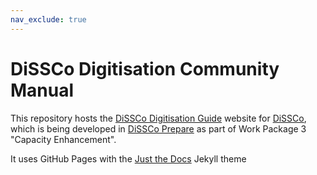 ```yaml
---
nav_exclude: true
---
```


# DiSSCo Digitisation Community Manual
This repository hosts the [DiSSCo Digitisation Guide](https://dissco.github.io/) website for [DiSSCo](https://dissco.eu), which is being developed in 
[DiSSCo Prepare](https://www.dissco.eu/dissco-prepare/) as part of Work Package 3 "Capacity Enhancement".

It uses GitHub Pages with the [Just the Docs](https://pmarsceill.github.io/just-the-docs/) Jekyll theme
